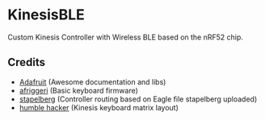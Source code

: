 # KinesisBLE

Custom Kinesis Controller with Wireless BLE based on the nRF52 chip.

## Credits

- [Adafruit](https://www.adafruit.com/product/3406) (Awesome documentation and libs)
- [afriggeri](https://github.com/afriggeri/kb) (Basic keyboard firmware)
- [stapelberg](https://michael.stapelberg.de/posts/2013-03-21-kinesis_custom_controller/) (Controller routing based on Eagle file stapelberg uploaded)
- [humble hacker](http://humblehacker.com/blog/20100720/hacking-the-kinesis-contoured-keyboard/) (Kinesis keyboard matrix layout)
